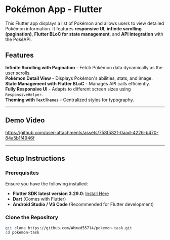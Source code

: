 # Pokémon App - Flutter

This Flutter app displays a list of Pokémon and allows users to view detailed Pokémon information. It features **responsive UI**, **infinite scrolling (pagination)**, **Flutter BLoC for state management**, and **API integration** with the PokéAPI.

## Features

**Infinite Scrolling with Pagination** - Fetch Pokémon data dynamically as the user scrolls.  
**Pokémon Detail View** - Displays Pokémon's abilities, stats, and image.  
**State Management with Flutter BLoC** - Manages API calls efficiently.  
**Fully Responsive UI** - Adapts to different screen sizes using `ResponsiveHelper`.  
**Theming with `TextThemes`** - Centralized styles for typography.  

---

## Demo Video
https://github.com/user-attachments/assets/758f582f-0aad-4226-b470-84a5b1f4946f

---

## **Setup Instructions**
### **Prerequisites**
Ensure you have the following installed:
- **Flutter SDK latest version 3.29.0**: [Install Here](https://flutter.dev/docs/get-started/install)
- **Dart** (Comes with Flutter)
- **Android Studio / VS Code** (Recommended for Flutter development)

### **Clone the Repository**
```sh
git clone https://github.com/Ahmed55714/pokemon-task.git
cd pokemon-task
